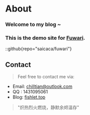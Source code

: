 # About
###  Welcome to my blog ~

### This is the demo site for [Fuwari](https://github.com/saicaca/fuwari).

::github{repo="saicaca/fuwari"}

## Contact
> Feel free to contact me via:
- Email: chilltian@outlook.com
- QQ : 1431095061
- Blog:  [fishlet.top](https://fishlet.top/)

>  "炽热烈火燃烧，静默余烬温存"